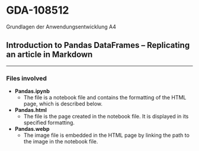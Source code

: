 # GDA-108512
Grundlagen der Anwendungsentwicklung A4


## Introduction to Pandas DataFrames – Replicating an article in Markdown
___
### Files involved

* **Pandas.ipynb**
    * The file is a notebook file and contains the formatting of the HTML page, which is described below.
* **Pandas.html**
    * The file is the page created in the notebook file. It is displayed in its specified formatting.
* **Pandas.webp**
    * The image file is embedded in the HTML page by linking the path to the image in the notebook file.
